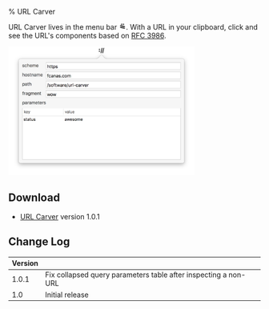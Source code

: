% URL Carver

URL Carver lives in the menu bar <img src="url-carver-icon.png" style="height:1em"/>. With a URL in your clipboard, click and see the URL's components based on [RFC 3986](https://www.ietf.org/rfc/rfc3986.txt).

<img src="./url-carver-screenshot.png" width="372"/>

## Download
* [URL Carver](URL-Carver.zip) version 1.0.1

## Change Log

| Version | |
|---------|-|
| 1.0.1 | Fix collapsed query parameters table after inspecting a non-URL |
| 1.0   | Initial release                                                 |
